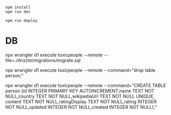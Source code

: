 ```
npm install
npm run dev
```

```
npm run deploy
```

DB
==
npx wrangler d1 execute toxicpeople  --remote --file=./drizzle/migrations/migrate.sql

npx wrangler d1 execute toxicpeople  --remote --command="drop table person;"

npx wrangler d1 execute toxicpeople  --remote --command="CREATE TABLE person (id INTEGER PRIMARY KEY AUTOINCREMENT,name TEXT NOT NULL,country TEXT NOT NULL,wikipediaUrl TEXT NOT NULL UNIQUE, content TEXT NOT NULL,ratingDisplay TEXT NOT NULL,rating INTEGER NOT NULL,updated INTEGER NOT NULL,created INTEGER NOT NULL);"


